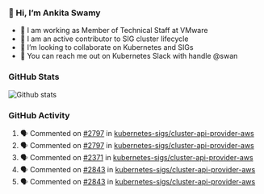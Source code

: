 ### 👋 Hi, I’m Ankita Swamy 

- 💼 I am working as Member of Technical Staff at VMware
- 👀 I am an active contributor to SIG cluster lifecycle 
- 💞️ I’m looking to collaborate on Kubernetes and SIGs
- 💬 You can reach me out on Kubernetes Slack with handle @swan

### GitHub Stats
![Github stats](https://github-readme-stats.vercel.app/api?username=Ankitasw&count_private=true&show_icons=true&theme=tokyonight)

### GitHub Activity 
<!--START_SECTION:activity-->
1. 🗣 Commented on [#2797](https://github.com/kubernetes-sigs/cluster-api-provider-aws/issues/2797) in [kubernetes-sigs/cluster-api-provider-aws](https://github.com/kubernetes-sigs/cluster-api-provider-aws)
2. 🗣 Commented on [#2797](https://github.com/kubernetes-sigs/cluster-api-provider-aws/issues/2797) in [kubernetes-sigs/cluster-api-provider-aws](https://github.com/kubernetes-sigs/cluster-api-provider-aws)
3. 🗣 Commented on [#2371](https://github.com/kubernetes-sigs/cluster-api-provider-aws/issues/2371) in [kubernetes-sigs/cluster-api-provider-aws](https://github.com/kubernetes-sigs/cluster-api-provider-aws)
4. 🗣 Commented on [#2843](https://github.com/kubernetes-sigs/cluster-api-provider-aws/issues/2843) in [kubernetes-sigs/cluster-api-provider-aws](https://github.com/kubernetes-sigs/cluster-api-provider-aws)
5. 🗣 Commented on [#2843](https://github.com/kubernetes-sigs/cluster-api-provider-aws/issues/2843) in [kubernetes-sigs/cluster-api-provider-aws](https://github.com/kubernetes-sigs/cluster-api-provider-aws)
<!--END_SECTION:activity-->
